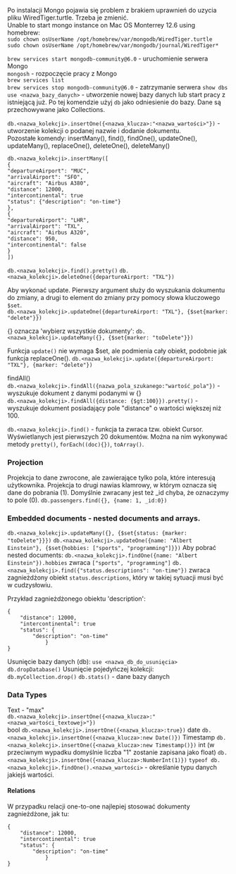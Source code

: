 Po instalacji Mongo pojawia się problem z brakiem uprawnień do uzycia pliku WiredTiger.turtle. Trzeba je zmienić.  
Unable to start mongo instance on Mac OS Monterrey 12.6 using homebrew:   
`sudo chown osUserName /opt/homebrew/var/mongodb/WiredTiger.turtle`  
`sudo chown osUserName /opt/homebrew/var/mongodb/journal/WiredTiger*`

`brew services start mongodb-community@6.0` - uruchomienie serwera Mongo  
`mongosh` - rozpoczęcie pracy z Mongo  
`brew services list`  
`brew services stop mongodb-community@6.0` - zatrzymanie serwera
`show dbs`  
`use <nazwa_bazy_danych>` - utworzenie nowej bazy danych lub start pracy z istniejącą już. Po
tej komendzie użyj `db` jako odniesienie do bazy.
Dane są przechowywane jako Collections.

`db.<nazwa_kolekcji>.insertOne({<nazwa_klucza>:"<nazwa_wartości>"})` - utworzenie kolekcji o
podanej nazwie i dodanie dokumentu.   
Pozostałe komendy: insertMany(), find(), findOne(), updateOne(), updateMany(), replaceOne(), deleteOne(), deleteMany()

```
db.<nazwa_kolekcji>.insertMany([
{
"departureAirport": "MUC",
"arrivalAirport": "SFO",
"aircraft": "Airbus A380",
"distance": 12000,
"intercontinental": true
"status": {"description": "on-time"}
},
{
"departureAirport": "LHR",
"arrivalAirport": "TXL",
"aircraft": "Airbus A320",
"distance": 950,
"intercontinental": false
}
])
```

`db.<nazwa_kolekcji>.find().pretty()`
`db.<nazwa_kolekcji>.deleteOne({departureAirport: "TXL"})`

Aby wykonać update. Pierwszy argument służy do wyszukania dokumentu do zmiany, a drugi to element do zmiany przy pomocy
słowa kluczowego `$set`.   
`db.<nazwa_kolekcji>.updateOne({departureAirport: "TXL"}, {$set{marker: "delete"}})`

{} oznacza 'wybierz wszystkie dokumenty':
`db.<nazwa_kolekcji>.updateMany({}, {$set{marker: "toDelete"}})`

Funkcja `update()` nie wymaga $set, ale podmienia cały obiekt, podobnie jak funkcja replaceOne().
`db.<nazwa_kolekcji>.update({departureAirport: "TXL"}, {marker: "delete"})`

findAll()  
`db.<nazwa_kolekcji>.findAll({nazwa_pola_szukanego:"wartość_pola"})` - wyszukuje dokument z danymi podanymi w {}  
`db.<nazwa_kolekcji>.findAll({distance: {$gt:100}}).pretty()` - wyszukuje dokument posiadający pole "distance" o
wartości większej niż 100.

`db.<nazwa_kolekcji>.find()` - funkcja ta zwraca tzw. obiekt Cursor. Wyświetlanych jest pierwszych 20
dokumentów. Można na nim wykonywać metody `pretty()`, `forEach((doc){})`, `toArray()`.

### Projection

Projekcja to dane zwrocone, ale zawierające tylko pola, które interesują użytkownika. Projekcja to drugi nawias
klamrowy, w którym oznacza się dane do pobrania (1). Domyślnie zwracany jest też _id chyba, że oznaczymy to pole (0).
`db.passengers.find({}, {name: 1, _id:0})`

### Embedded documents - nested documents and arrays.

`db.<nazwa_kolekcji>.updateMany({}, {$set{status: {marker: "toDelete"}}})`
`db.<nazwa_kolekcji>.updateOne({name: "Albert Einstein"}, {$set{hobbies: ["sports", "programming"]}})`
Aby pobrać nested documents:
`db.<nazwa_kolekcji>.findOne({name: "Albert Einstein"}).hobbies` zwraca `["sports", "programming"]`
`db.<nazwa_kolekcji>.find({"status.descriptions": "on-time"})` zwraca zagnieżdżony obiekt `status.descriptions`, który w
takiej sytuacji musi być w cudzysłowiu.

Przykład zagnieżdżonego obiektu 'description':

```
{
    "distance": 12000,
    "intercontinental": true
    "status": {
        "description": "on-time"
            }
}
```

Usunięcie bazy danych (db):
`use <nazwa_db_do_usunięcia>`
`db.dropDatabase()`
Usunięcie pojedyńczej kolekcji:  
`db.myCollection.drop()`
`db.stats()` - dane bazy danych

### Data Types

Text - "max"  
`db.<nazwa_kolekcji>.insertOne({<nazwa_klucza>:"<nazwa_wartości_textowej>"})`  
bool
`db.<nazwa_kolekcji>.insertOne({<nazwa_klucza>:true})`
date
`db.<nazwa_kolekcji>.insertOne({<nazwa_klucza>:new Date()})`
Timestamp
`db.<nazwa_kolekcji>.insertOne({<nazwa_klucza>:new Timestamp()})`
int (w przeciwnym wypadku domyślnie liczba "1" zostanie zapisana jako float)
`db.<nazwa_kolekcji>.insertOne({<nazwa_klucza>:NumberInt(1)})`
`typeof db.<nazwa_kolekcji>.findOne().<nazwa_wartości>` - określanie typu danych jakiejś wartości.

#### Relations

W przypadku relacji one-to-one najlepiej stosować dokumenty zagnieżdżone, jak tu:

```
{
    "distance": 12000,
    "intercontinental": true
    "status": {
        "description": "on-time"
            }
}
```





